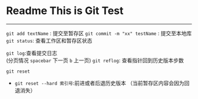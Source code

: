 # Readme This is Git Test
---
`git add textName` : 提交至暂存区
`git commit -m "xx" testName` : 提交至本地库
`git status`: 查看工作区和暂存区状态

`git log`:查看提交日志  
(分页情况 `spacebar` 下一页 `b` 上一页)
`git reflog`: 查看指针回到历史版本步数
  
`git reset`  
- `git reset --hard 索引号`:前进或者后退历史版本 （当前暂存区内容会因为回退消失）

